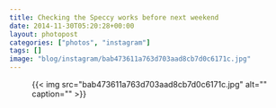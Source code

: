 ```yaml
---
title: Checking the Speccy works before next weekend
date: 2014-11-30T05:20:28+00:00
layout: photopost
categories: ["photos", "instagram"]
tags: []
image: "blog/instagram/bab473611a763d703aad8cb7d0c6171c.jpg"
---
```


<figure class="photo photo--square">
  {{< img src="bab473611a763d703aad8cb7d0c6171c.jpg" alt="" caption="" >}}

</figure>


